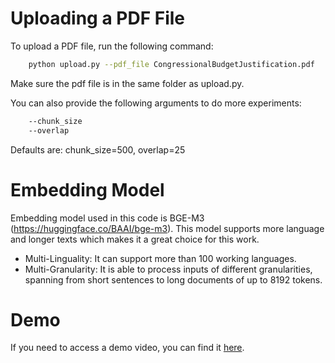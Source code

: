 # Uploading a PDF File

To upload a PDF file, run the following command:

```bash
    python upload.py --pdf_file CongressionalBudgetJustification.pdf
```
Make sure the pdf file is in the same folder as upload.py.

You can also provide the following arguments to do more experiments:

```bash
    --chunk_size
    --overlap
```
Defaults are: chunk_size=500, overlap=25 


# Embedding Model

Embedding model used in this code is BGE-M3 (https://huggingface.co/BAAI/bge-m3). This model supports more language and longer texts which makes it a great choice for this work. 
  * Multi-Linguality: It can support more than 100 working languages.
  * Multi-Granularity: It is able to process inputs of different granularities, spanning from short sentences to long documents of up to 8192 tokens.


# Demo
If you need to access a demo video, you can find it [here](https://github.com/Msalehi237/COMS-579-NLP/blob/main/Demo.mp4). 
